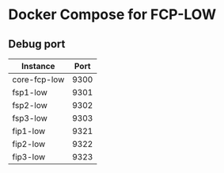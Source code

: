 # Docker Compose for FCP-LOW

## Debug port

| Instance     | Port |
|--------------|------|
| core-fcp-low | 9300 |
| fsp1-low     | 9301 |
| fsp2-low     | 9302 |
| fsp3-low     | 9303 |
| fip1-low     | 9321 |
| fip2-low     | 9322 |
| fip3-low     | 9323 |
